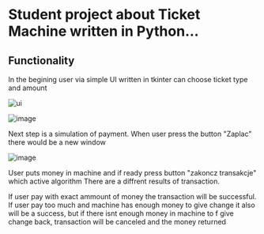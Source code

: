 # Student project about Ticket Machine written in Python...


## Functionality

In the begining user via simple UI written in tkinter can choose ticket type and amount


![ui](https://user-images.githubusercontent.com/79667127/140550949-dcde28f3-7c67-48ee-8e9f-5888f173a5d1.png)

![image](https://user-images.githubusercontent.com/79667127/140551046-2e3db1bd-a876-4e9b-b450-1aedb796ca96.png)

Next step is a simulation of payment. When user press the button "Zaplac" there would be a new window

![image](https://user-images.githubusercontent.com/79667127/140551239-255a89b3-6b49-4930-9f8d-75014a503418.png)

User puts money in machine and if ready press button "zakoncz transakcje" which active algorithm
There are a diffrent results of transaction. 

If user pay with exact ammount of money the transaction will be successful.
If user pay too much and machine has enough money to give change it also will be a success, but if there isnt enough money in machine to f
give change back, transaction will be canceled and the money returned
